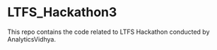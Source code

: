 # LTFS_Hackathon3
This repo contains the code related to LTFS Hackathon conducted by AnalyticsVidhya.
